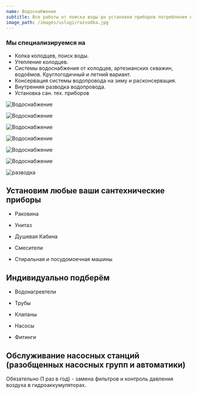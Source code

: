 ```yaml
---
name: Водоснабжение
subtitle: Все работы от поиска воды до установки приборов потребления в вашем доме и на вашем участке под ключ
image_path: /images/uslugi/razvodka.jpg
---
```


### Мы специализируемся на

* Копка колодцев, поиск воды.
* Утепление колодцев.
* Системы водоснабжения от колодцев, артезианских скважин, водоёмов. Круглогодичный и летний вариант.
* Консервация системы водопровода на зиму и расконсервация.
* Внутренняя разводка водопровода.
* Установка сан. тех. приборов


![Водоснабжение](/images/uslugi/kolco1.jpg)

![Водоснабжение](/images/uslugi/kolco3.jpg)

![Водоснабжение](/images/uslugi/kolco5.jpg)

![Водоснабжение](/images/uslugi/kolco4.jpg)

![Водоснабжение](/images/uslugi/kolodec1.jpg)

![Водоснабжение](/images/uslugi/kolodec2.jpg)

![разводка](/images/uslugi/razvodka.jpg)

## Установим любые ваши сантехнические приборы

* Раковина

* Унитаз

* Душевая Кабина

* Смесители

* Стиральная и посудомоечная машины

## Индивидуально подберём

* Водонагревтели

* Трубы

* Клапаны

* Насосы

* Фитинги

## Обслуживание насосных станций (разобщенных насосных групп и автоматики)

Обязательно (1 раз в год) - замена фильтров и контроль давления воздуха в гидроаккумуляторах.

